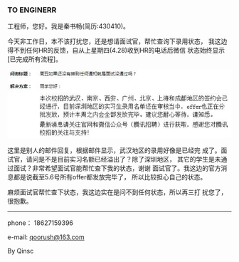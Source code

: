 ### TO ENGINERR

工程师，您好。我是秦书畅(简历:430410)。

今天非工作日，本不该打扰您，还是想请面试官，帮忙查询下录用状态，
我这边得不到任何HR的反馈，自从上星期四(4.28)收到HR的电话后微信
状态始终显示[已完成所有流程]。

![pic of email](/assets/images/tencent_1.JPG)

这里是别人的邮件回复，根据邮件显示，武汉地区的录用好像是已经完
成了。面试官，请问是不是目前实习名额已经溢出了？除了深圳地区，
其它的学生是未通过面试？非常希望面试官能帮忙查下我的状态，谢谢
面试官了。我这边的官方消息都是说截至5.6号所有offer都发放完毕了，
所以比较担心自己的状态。

麻烦面试官帮忙查下状态，我这边实在是问不到任何状态，所以再三打
扰您了，很抱歉。

* * *
phone： 18627159396

e-mail: qoorush@163.com

By Qinsc
